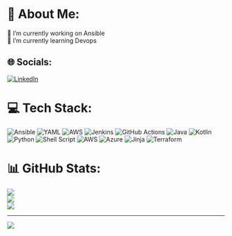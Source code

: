# 💫 About Me:
🔭 I’m currently working on Ansible<br>🌱 I’m currently learning Devops 


## 🌐 Socials:
[![LinkedIn](https://img.shields.io/badge/LinkedIn-%230077B5.svg?logo=linkedin&logoColor=white)](https://linkedin.com/in/https://www.linkedin.com/in/preetham-kumar-n-p-ab9b092b1?utm_source=share&utm_campaign=share_via&utm_content=profile&utm_medium=android_app) 

# 💻 Tech Stack:
![Ansible](https://img.shields.io/badge/ansible-%231A1918.svg?style=flat&logo=ansible&logoColor=white) ![YAML](https://img.shields.io/badge/yaml-%23ffffff.svg?style=flat&logo=yaml&logoColor=151515) ![AWS](https://img.shields.io/badge/AWS-%23FF9900.svg?style=flat&logo=amazon-aws&logoColor=white) ![Jenkins](https://img.shields.io/badge/jenkins-%232C5263.svg?style=flat&logo=jenkins&logoColor=white) ![GitHub Actions](https://img.shields.io/badge/github%20actions-%232671E5.svg?style=flat&logo=githubactions&logoColor=white) ![Java](https://img.shields.io/badge/java-%23ED8B00.svg?style=flat&logo=openjdk&logoColor=white) ![Kotlin](https://img.shields.io/badge/kotlin-%237F52FF.svg?style=flat&logo=kotlin&logoColor=white) ![Python](https://img.shields.io/badge/python-3670A0?style=flat&logo=python&logoColor=ffdd54) ![Shell Script](https://img.shields.io/badge/shell_script-%23121011.svg?style=flat&logo=gnu-bash&logoColor=white) ![AWS](https://img.shields.io/badge/AWS-%23FF9900.svg?style=flat&logo=amazon-aws&logoColor=white) ![Azure](https://img.shields.io/badge/azure-%230072C6.svg?style=flat&logo=microsoftazure&logoColor=white) ![Jinja](https://img.shields.io/badge/jinja-white.svg?style=flat&logo=jinja&logoColor=black) ![Terraform](https://img.shields.io/badge/terraform-%235835CC.svg?style=flat&logo=terraform&logoColor=white)
# 📊 GitHub Stats:
![](https://github-readme-stats.vercel.app/api?username=preethamkumarnp&theme=dark&hide_border=false&include_all_commits=true&count_private=false)<br/>
![](https://github-readme-streak-stats.herokuapp.com/?user=preethamkumarnp&theme=dark&hide_border=false)<br/>
![](https://github-readme-stats.vercel.app/api/top-langs/?username=preethamkumarnp&theme=dark&hide_border=false&include_all_commits=true&count_private=false&layout=compact)

---
[![](https://visitcount.itsvg.in/api?id=preethamkumarnp&icon=0&color=0)](https://visitcount.itsvg.in)

<!-- Proudly created with GPRM ( https://gprm.itsvg.in ) -->
